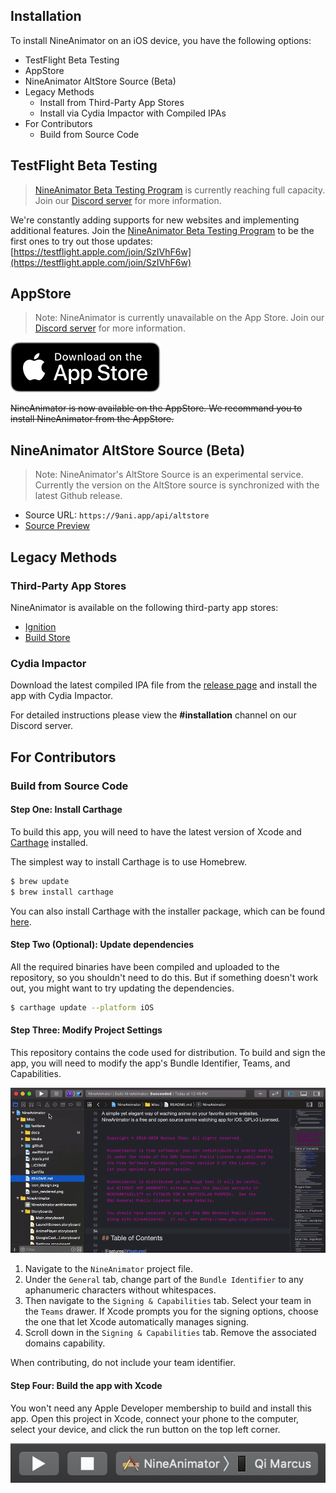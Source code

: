 ## Installation

To install NineAnimator on an iOS device, you have the following options:

- TestFlight Beta Testing
- AppStore
- NineAnimator AltStore Source (Beta)
- Legacy Methods
    - Install from Third-Party App Stores
    - Install via Cydia Impactor with Compiled IPAs
- For Contributors
    - Build from Source Code

## TestFlight Beta Testing

> [NineAnimator Beta Testing Program](https://testflight.apple.com/join/SzIVhF6w) is currently
> reaching full capacity. Join our [Discord server](https://discord.gg/dzTVzeW) for more information.

We're constantly adding supports for new websites and implementing additional features.
Join the [NineAnimator Beta Testing Program](https://testflight.apple.com/join/SzIVhF6w)
to be the first ones to try out those updates:
[https://testflight.apple.com/join/SzIVhF6w](https://testflight.apple.com/join/SzIVhF6w)

## AppStore

> Note: NineAnimator is currently unavailable on the App Store. Join our [Discord server](https://discord.gg/dzTVzeW) for more information.

[![Download on the AppStore](../Misc/Media/download_from_appstore_black.svg)](https://apps.apple.com/app/nineanimator-the-anime-app/id1470033405)

~~NineAnimator is now available on the AppStore. We recommand you to install NineAnimator from the AppStore.~~

## NineAnimator AltStore Source (Beta)

> Note: NineAnimator's AltStore Source is an experimental service. Currently the version on the AltStore source is synchronized with the latest Github release.

* Source URL: `https://9ani.app/api/altstore`
* [Source Preview](https://altsource.by.lao.sb/browse/?source=https%3A%2F%2F9ani.app%2Fapi%2Faltstore)

## Legacy Methods

### Third-Party App Stores

NineAnimator is available on the following third-party app stores:

- [Ignition](//app.ignition.fun)
- [Build Store](//builds.io)

### Cydia Impactor

Download the latest compiled IPA file from the [release page](https://github.com/SuperMarcus/NineAnimator/releases/latest)
and install the app with Cydia Impactor.

For detailed instructions please view the **#installation** channel on our Discord server.

## For Contributors

### Build from Source Code

#### Step One: Install Carthage

To build this app, you will need to have the latest version of Xcode and
[Carthage](https://github.com/Carthage/Carthage#installing-carthage) installed.

The simplest way to install Carthage is to use Homebrew.

```sh
$ brew update
$ brew install carthage
```

You can also install Carthage with the installer package, which can be found
[here](https://github.com/Carthage/Carthage/releases).

#### Step Two (Optional): Update dependencies

All the required binaries have been compiled and uploaded to the repository, so
you shouldn't need to do this. But if something doesn't work out, you might want
to try updating the dependencies.

```sh
$ carthage update --platform iOS
```

#### Step Three: Modify Project Settings

This repository contains the code used for distribution. To build and sign the app,
you will need to modify the app's Bundle Identifier, Teams, and Capabilities.

![Modify Xcode Project Settings](../Misc/Media/modify_proj.gif)

1. Navigate to the `NineAnimator` project file.
2. Under the `General` tab, change part of the `Bundle Identifier` to any
    aphanumeric characters without whitespaces.
3. Then navigate to the `Signing & Capabilities` tab. Select your team in the
    `Teams` drawer. If Xcode prompts you for the signing options, choose the one that
    let Xcode automatically manages signing.
4. Scroll down in the `Signing & Capabilities` tab. Remove the associated
    domains capability.

When contributing, do not include your team identifier.

#### Step Four: Build the app with Xcode

You won't need any Apple Developer membership to build and install this app.
Open this project in Xcode, connect your phone to the computer, select your
device, and click the run button on the top left corner.

![Xcode select device](../Misc/Media/xcode_select_device.jpg)
